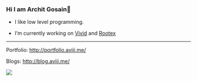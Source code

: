 ### Hi I am Archit Gosain👋

- I like low level programming.

- I’m currently working on [Vivid](https://github.com/Aviii06/Vivid) and [Rootex](https://github.com/sdslabs/Rootex)

---

Portfolio: http://portfolio.aviii.me/

Blogs: http://blog.aviii.me/

![](https://github-readme-stats.vercel.app/api?username=Aviii06&theme=dark&hide_rank=true&show_icons=true&count_private=true&hide=stars&include_all_commits=true)

<!--
**Aviii06/Aviii06** is a ✨ _special_ ✨ repository because its `README.md` (this file) appears on your GitHub profile.
-->
